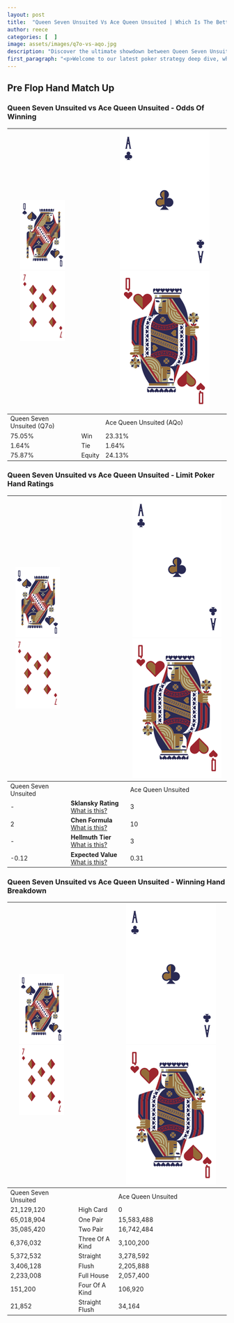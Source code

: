 ```yaml
---
layout: post
title:  "Queen Seven Unsuited Vs Ace Queen Unsuited | Which Is The Better Hand In Poker? A Complete Guide"
author: reece
categories: [  ]
image: assets/images/q7o-vs-aqo.jpg
description: "Discover the ultimate showdown between Queen Seven Unsuited and Ace Queen Unsuited in poker! Uncover the odds, strategies, and scenarios where one hand triumphs over the other. Get ready to up your poker game with this thrilling analysis."
first_paragraph: "<p>Welcome to our latest poker strategy deep dive, where we're pitting two distinct hands against each other in a high-stakes showdown: Queen Seven Unsuited vs Ace Queen Unsuited.</p><p>In the dynamic world of poker, every decision counts, and knowing which hand holds the upper hand is key to your success at the table.</p><p>In this article, we'll dissect these two hands, explore the scenarios where one dominates the other, and equip you with the knowledge to make strategic choices that can tip the odds in your favor.</p><p>Get ready to unravel the intriguing dynamics of these poker hands and elevate your game to new heights.</p>"
---
```




[comment]: # (sp0)

## Pre Flop Hand Match Up

<div class="table hand-ratings" markdown="1"> 



### Queen Seven Unsuited vs Ace Queen Unsuited - Odds Of Winning


    
| ![image info](assets/images/hand1/Q.png) ![image info](assets/images/hand1/7o.png) |  | ![image info](assets/images/hand2/A.png) ![image info](assets/images/hand2/Qo.png) |
| -------- | -------- | -------- |
| Queen Seven Unsuited (Q7o) |  | Ace Queen Unsuited (AQo) |
| 75.05% | Win | 23.31% |
| 1.64% | Tie | 1.64% |
| 75.87% | Equity | 24.13% |




[comment]: # (sp1)



### Queen Seven Unsuited vs Ace Queen Unsuited - Limit Poker Hand Ratings


    
| ![image info](assets/images/hand1/Q.png) ![image info](assets/images/hand1/7o.png) |  | ![image info](assets/images/hand2/A.png) ![image info](assets/images/hand2/Qo.png) |
| -------- | -------- | -------- |
| Queen Seven Unsuited |  | Ace Queen Unsuited |
| - | **Sklansky Rating** [What is this?](/sklansky-rating-explained) | 3 |
| 2 | **Chen Formula** [What is this?](/chen-formula-explained) | 10 |
| - | **Hellmuth Tier** [What is this?](/Hellmuth-tier-explained) | 3 |
| -0.12 | **Expected Value** [What is this?](/expected-value-explained) | 0.31 |




[comment]: # (sp2)



### Queen Seven Unsuited vs Ace Queen Unsuited - Winning Hand Breakdown


    
| ![image info](assets/images/hand1/Q.png) ![image info](assets/images/hand1/7o.png) |  | ![image info](assets/images/hand2/A.png) ![image info](assets/images/hand2/Qo.png) |
| -------- | -------- | -------- |
| Queen Seven Unsuited |  | Ace Queen Unsuited |
| 21,129,120 | High Card | 0 |
| 65,018,904 | One Pair | 15,583,488 |
| 35,085,420 | Two Pair | 16,742,484 |
| 6,376,032 | Three Of A Kind | 3,100,200 |
| 5,372,532 | Straight | 3,278,592 |
| 3,406,128 | Flush | 2,205,888 |
| 2,233,008 | Full House | 2,057,400 |
| 151,200 | Four Of A Kind | 106,920 |
| 21,852 | Straight Flush | 34,164 |




[comment]: # (sp3)



</div>

[comment]: # (sp4)



[comment]: # (sp5)

